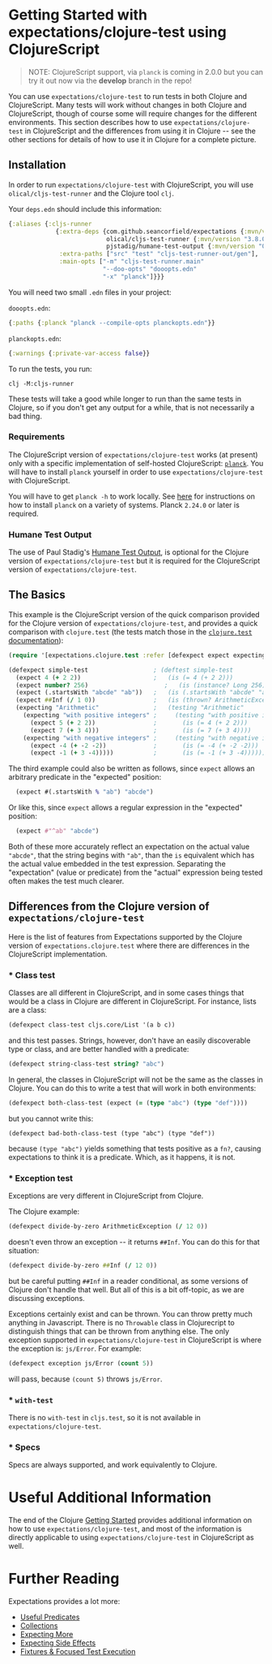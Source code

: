 # Getting Started with expectations/clojure-test using ClojureScript

> NOTE: ClojureScript support, via `planck` is coming in 2.0.0 but you can try it out now via the **develop** branch in the repo!

You can use `expectations/clojure-test` to run tests in both Clojure
and ClojureScript.  Many tests will work without changes in both
Clojure and ClojureScript, though of course some will require
changes for the different environments.  This section describes how
to use `expectations/clojure-test` in ClojureScript and the differences
from using it in Clojure -- see the other sections for details of how
to use it in Clojure for a complete picture.


## Installation

In order to run `expectations/clojure-test` with ClojureScript, you
will use `olical/cljs-test-runner` and the Clojure tool `clj`.

Your `deps.edn` should include this information:

```clojure
{:aliases {:cljs-runner
             {:extra-deps {com.github.seancorfield/expectations {:mvn/version "2.1.182"},
                           olical/cljs-test-runner {:mvn/version "3.8.0"},
                           pjstadig/humane-test-output {:mvn/version "0.11.0"}},
              :extra-paths ["src" "test" "cljs-test-runner-out/gen"],
              :main-opts ["-m" "cljs-test-runner.main"
                          "--doo-opts" "dooopts.edn"
                          "-x" "planck"]}}}
```

You will need two small `.edn` files in your project:

`dooopts.edn`:
```clojure
{:paths {:planck "planck --compile-opts planckopts.edn"}}
```

`planckopts.edn`:
```clojure
{:warnings {:private-var-access false}}
```

To run the tests, you run:

```
clj -M:cljs-runner
```

These tests will take a good while longer to run than the same tests
in Clojure, so if you don't get any output for a while, that is not
necessarily a bad thing.

### Requirements

The ClojureScript version of `expectations/clojure-test` works (at present)
only with a specific implementation of self-hosted ClojureScript:
[`planck`](https://planck-repl.org).  You will have to install `planck`
yourself in order to use `expectations/clojure-test` with ClojureScript.

You will have to get `planck -h` to work locally.  See
[here](https://planck-repl.org) for instructions on how to install
`planck` on a variety of systems.  Planck `2.24.0` or later is required.

### Humane Test Output

The use of Paul Stadig's
[Humane Test Output](https://github.com/pjstadig/humane-test-output), is
optional for the Clojure version of `expectations/clojure-test` but it is
required for the ClojureScript version of `expectations/clojure-test`.

## The Basics

This example is the ClojureScript version of the quick comparison provided
for the Clojure version of `expectations/clojure-test`, and provides a quick
comparison with `clojure.test` (the tests match those in the [`clojure.test`
documentation](http://clojure.github.io/clojure/clojure.test-api.html)):

```clojure
(require '[expectations.clojure.test :refer [defexpect expect expecting]])

(defexpect simple-test                  ; (deftest simple-test
  (expect 4 (+ 2 2))                    ;   (is (= 4 (+ 2 2)))
  (expect number? 256)                     ;   (is (instance? Long 256))
  (expect (.startsWith "abcde" "ab"))   ;   (is (.startsWith "abcde" "ab"))
  (expect ##Inf (/ 1 0))                ;   (is (thrown? ArithmeticException (/ 1 0)))
  (expecting "Arithmetic"               ;   (testing "Arithmetic"
    (expecting "with positive integers" ;     (testing "with positive integers"
      (expect 5 (+ 2 2))                ;       (is (= 4 (+ 2 2)))
      (expect 7 (+ 3 4)))               ;       (is (= 7 (+ 3 4))))
    (expecting "with negative integers" ;     (testing "with negative integers"
      (expect -4 (+ -2 -2))             ;       (is (= -4 (+ -2 -2)))
      (expect -1 (+ 3 -4)))))           ;       (is (= -1 (+ 3 -4))))))
```

The third example could also be written as follows, since `expect`
allows an arbitrary predicate in the "expected" position:

```clojure
  (expect #(.startsWith % "ab") "abcde")
```

Or like this, since `expect` allows a regular expression in the "expected" position:

```clojure
  (expect #"^ab" "abcde")
```

Both of these more accurately reflect an expectation on the actual
value `"abcde"`, that the string begins with `"ab"`, than the `is`
equivalent which has the actual value embedded in the test expression.
Separating the "expectation" (value or predicate) from the "actual"
expression being tested often makes the test much clearer.

## Differences from the Clojure version of `expectations/clojure-test`

Here is the list of features from Expectations supported by the
Clojure version of `expectations.clojure.test` where there are
differences in the ClojureScript implementation.

### * Class test

Classes are all different in ClojureScript, and in some cases things
that would be a class in Clojure are different in ClojureScript.  For
instance, lists are a class:
```clojure
(defexpect class-test cljs.core/List '(a b c))
```
and this test passes.  Strings, however, don't have an easily
discoverable type or class, and are better handled with a predicate:
```clojure
(defexpect string-class-test string? "abc")
```
In general, the classes in ClojureScript will not be the same as
the classes in Clojure.  You can do this to write a test that
will work in both environments:
```clojure
(defexpect both-class-test (expect (= (type "abc") (type "def"))))
```
but you cannot write this:
```
(defexpect bad-both-class-test (type "abc") (type "def"))
```
because `(type "abc")` yields something that tests positive as a
`fn?`, causing expectations to think it is a predicate.  Which,
as it happens, it is not.

### * Exception test

Exceptions are very different in ClojureScript from Clojure.

The Clojure example:
```clojure
(defexpect divide-by-zero ArithmeticException (/ 12 0))
```
doesn't even throw an exception -- it returns `##Inf`.
You can do this for that situation:
```clojure
(defexpect divide-by-zero ##Inf (/ 12 0))
```
but be careful putting `##Inf` in a reader conditional, as some versions of
Clojure don't handle that well.  But all of this is a bit off-topic,
as we are discussing exceptions.

Exceptions certainly exist and can be thrown. You can throw pretty
much anything in Javascript.  There is no `Throwable` class in
Clojurecript to distinguish things that can be thrown from anything
else.  The only exception supported in `expectations/clojure-test`
in ClojureScript is where the exception is: `js/Error`.  For example:
```clojure
(defexpect exception js/Error (count 5))
```
will pass, because `(count 5)` throws `js/Error`.

### * `with-test`
There is no `with-test` in `cljs.test`, so it is not available in
`expectations/clojure-test`.

### * Specs
Specs are always supported, and work equivalently to Clojure.

# Useful Additional Information

The end of the Clojure [Getting Started](/doc/getting-started.md) provides
additional information on how to use `expectations/clojure-test`, and most
of the information is directly applicable to using `expectations/clojure-test`
in ClojureScript as well.

# Further Reading

Expectations provides a lot more:

* [Useful Predicates](/doc/useful-predicates.md)
* [Collections](/doc/collections.md)
* [Expecting More](/doc/more.md)
* [Expecting Side Effects](/doc/side-effects.md)
* [Fixtures & Focused Test Execution](/doc/fixtures-focus.md)
